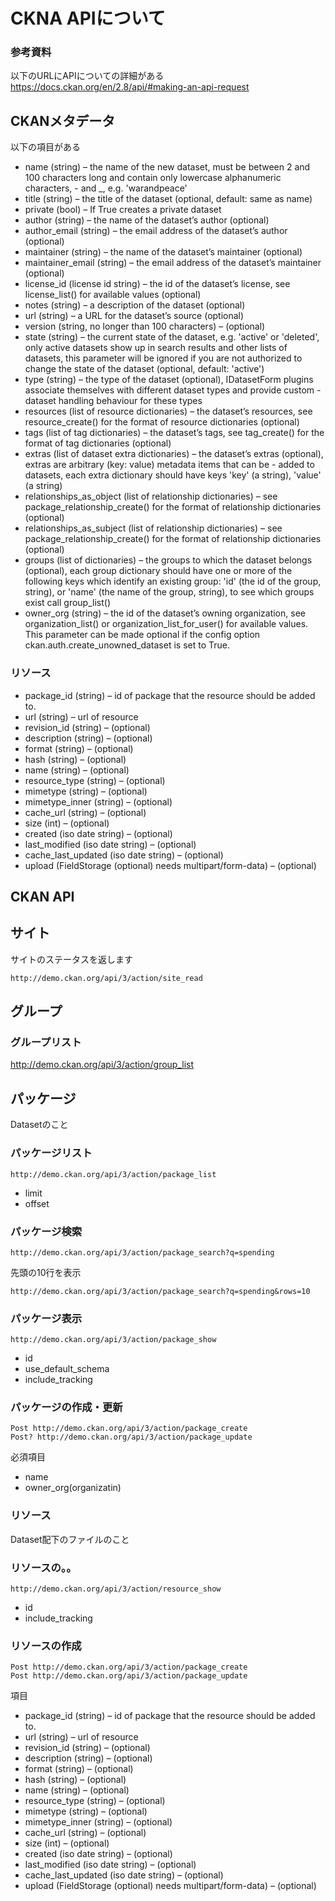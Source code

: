 
# CKNA APIについて

### 参考資料
以下のURLにAPIについての詳細がある
https://docs.ckan.org/en/2.8/api/#making-an-api-request

## CKANメタデータ

以下の項目がある
- name (string) – the name of the new dataset, must be between 2 and 100 characters long and contain only lowercase alphanumeric characters, - and _, e.g. 'warandpeace'
- title (string) – the title of the dataset (optional, default: same as name)
- private (bool) – If True creates a private dataset
- author (string) – the name of the dataset’s author (optional)
- author_email (string) – the email address of the dataset’s author (optional)
- maintainer (string) – the name of the dataset’s maintainer (optional)
- maintainer_email (string) – the email address of the dataset’s maintainer (optional)
- license_id (license id string) – the id of the dataset’s license, see license_list() for available values (optional)
- notes (string) – a description of the dataset (optional)
- url (string) – a URL for the dataset’s source (optional)
- version (string, no longer than 100 characters) – (optional)
- state (string) – the current state of the dataset, e.g. 'active' or 'deleted', only active datasets show up in search results and other lists of datasets, this parameter will be ignored if you are not authorized to change the state of the dataset (optional, default: 'active')
- type (string) – the type of the dataset (optional), IDatasetForm plugins associate themselves with different dataset types and provide custom - dataset handling behaviour for these types
- resources (list of resource dictionaries) – the dataset’s resources, see resource_create() for the format of resource dictionaries (optional)
- tags (list of tag dictionaries) – the dataset’s tags, see tag_create() for the format of tag dictionaries (optional)
- extras (list of dataset extra dictionaries) – the dataset’s extras (optional), extras are arbitrary (key: value) metadata items that can be - added to datasets, each extra dictionary should have keys 'key' (a string), 'value' (a string)
- relationships_as_object (list of relationship dictionaries) – see package_relationship_create() for the format of relationship dictionaries (optional)
- relationships_as_subject (list of relationship dictionaries) – see package_relationship_create() for the format of relationship dictionaries (optional)
- groups (list of dictionaries) – the groups to which the dataset belongs (optional), each group dictionary should have one or more of the following keys which identify an existing group: 'id' (the id of the group, string), or 'name' (the name of the group, string), to see which groups exist call group_list()
- owner_org (string) – the id of the dataset’s owning organization, see organization_list() or organization_list_for_user() for available values. This parameter can be made optional if the config option ckan.auth.create_unowned_dataset is set to True.


### リソース
- package_id (string) – id of package that the resource should be added to.
- url (string) – url of resource
- revision_id (string) – (optional)
- description (string) – (optional)
- format (string) – (optional)
- hash (string) – (optional)
- name (string) – (optional)
- resource_type (string) – (optional)
- mimetype (string) – (optional)
- mimetype_inner (string) – (optional)
- cache_url (string) – (optional)
- size (int) – (optional)
- created (iso date string) – (optional)
- last_modified (iso date string) – (optional)
- cache_last_updated (iso date string) – (optional)
- upload (FieldStorage (optional) needs multipart/form-data) – (optional)

## CKAN API

## サイト
サイトのステータスを返します
```
http://demo.ckan.org/api/3/action/site_read
```

## グループ

### グループリスト
http://demo.ckan.org/api/3/action/group_list


## パッケージ
Datasetのこと

### パッケージリスト
```
http://demo.ckan.org/api/3/action/package_list
```

- limit
- offset

### パッケージ検索
```
http://demo.ckan.org/api/3/action/package_search?q=spending
```

先頭の10行を表示
```
http://demo.ckan.org/api/3/action/package_search?q=spending&rows=10
```

### パッケージ表示
```
http://demo.ckan.org/api/3/action/package_show
```
- id 
- use_default_schema
- include_tracking

### パッケージの作成・更新

```
Post http://demo.ckan.org/api/3/action/package_create
Post? http://demo.ckan.org/api/3/action/package_update
```

必須項目
- name
- owner_org(organizatin)


### リソース
Dataset配下のファイルのこと

### リソースの。。
```
http://demo.ckan.org/api/3/action/resource_show
```

- id 
- include_tracking


### リソースの作成

```
Post http://demo.ckan.org/api/3/action/package_create
Post http://demo.ckan.org/api/3/action/package_update
```

項目
- package_id (string) – id of package that the resource should be added to.
- url (string) – url of resource
- revision_id (string) – (optional)
- description (string) – (optional)
- format (string) – (optional)
- hash (string) – (optional)
- name (string) – (optional)
- resource_type (string) – (optional)
- mimetype (string) – (optional)
- mimetype_inner (string) – (optional)
- cache_url (string) – (optional)
- size (int) – (optional)
- created (iso date string) – (optional)
- last_modified (iso date string) – (optional)
- cache_last_updated (iso date string) – (optional)
- upload (FieldStorage (optional) needs multipart/form-data) – (optional)